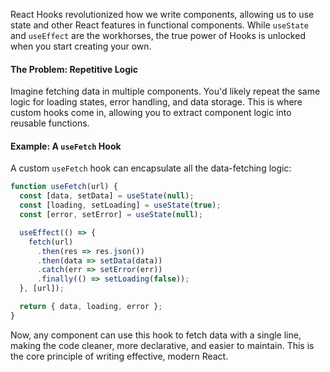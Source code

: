 React Hooks revolutionized how we write components, allowing us to use state and other React features in functional components. While `useState` and `useEffect` are the workhorses, the true power of Hooks is unlocked when you start creating your own.

#### The Problem: Repetitive Logic
Imagine fetching data in multiple components. You'd likely repeat the same logic for loading states, error handling, and data storage. This is where custom hooks come in, allowing you to extract component logic into reusable functions.

#### Example: A `useFetch` Hook
A custom `useFetch` hook can encapsulate all the data-fetching logic:
```javascript
function useFetch(url) {
  const [data, setData] = useState(null);
  const [loading, setLoading] = useState(true);
  const [error, setError] = useState(null);

  useEffect(() => {
    fetch(url)
      .then(res => res.json())
      .then(data => setData(data))
      .catch(err => setError(err))
      .finally(() => setLoading(false));
  }, [url]);

  return { data, loading, error };
}
```
Now, any component can use this hook to fetch data with a single line, making the code cleaner, more declarative, and easier to maintain. This is the core principle of writing effective, modern React.